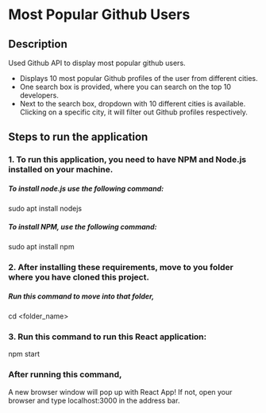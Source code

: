 # Most Popular Github Users

## Description
   Used Github API to display most popular github users.
* Displays 10 most popular Github profiles of the user from different cities.
* One search box is provided, where you can search on the top 10 developers.
* Next to the search box, dropdown with 10 different cities is available. Clicking on a specific city, it will filter out Github profiles respectively.


## Steps to run the application

### 1. To run this application, you need to have NPM and Node.js installed on your machine.
   ##### To install node.js use the following command:
   sudo apt install nodejs
   ##### To install NPM, use the following command:
   sudo apt install npm
   
   
### 2. After installing these requirements, move to you folder where you have cloned this project.
   ##### Run this command to move into that folder,
   cd <folder_name>
   
   
### 3. Run this command to run this React application:
   npm start
  
  
### After running this command,
A new browser window will pop up with React App! If not, open your browser and type localhost:3000 in the address bar.
